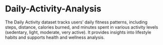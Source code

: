 # Daily-Activity-Analysis
The Daily Activity dataset tracks users’ daily fitness patterns, including steps, distance, calories burned, and minutes spent in various activity levels (sedentary, light, moderate, very active). It provides insights into lifestyle habits and supports health and wellness analysis.
